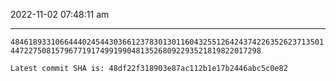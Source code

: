 2022-11-02 07:48:11 am

---

`484618933106644402454430366123783013011604325512642437422635262371350144722750815796771917499199048135268092293521819822017298`

`Latest commit SHA is: 48df22f318903e87ac112b1e17b2446abc5c0e82 `
